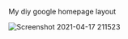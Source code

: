 My diy google homepage layout

![Screenshot 2021-04-17 211523](https://user-images.githubusercontent.com/67954224/115118688-10d81300-9fc2-11eb-9eb8-cbd148b630a5.png)
